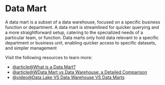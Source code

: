 # Data Mart

A data mart is a subset of a data warehouse, focused on a specific business function or department. A data mart is streamlined for quicker querying and a more straightforward setup, catering to the specialized needs of a particular team, or function. Data marts only hold data relevant to a specific department or business unit, enabling quicker access to specific datasets, and simpler management


Visit the following resources to learn more:

- [@article@What is a Data Mart?](https://www.ibm.com/think/topics/data-mart)
- [@article@WData Mart vs Data Warehouse: a Detailed Comparison](https://www.datacamp.com/blog/data-mart-vs-data-warehouse)
- [@video@Data Lake VS Data Warehouse VS Data Marts](https://www.youtube.com/watch?v=w9-WoReNKHk)


